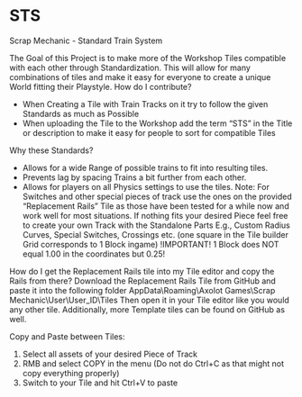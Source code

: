 # STS
Scrap Mechanic - Standard Train System

The Goal of this Project is to make more of the Workshop Tiles compatible with each other through Standardization. This will allow for many combinations of tiles and make it easy for everyone to create a unique World fitting their Playstyle.
How do I contribute?
-	When Creating a Tile with Train Tracks on it try to follow the given Standards as much as Possible
-	When uploading the Tile to the Workshop add the term “STS” in the Title or description to make it easy for people to sort for compatible Tiles

Why these Standards?
-	Allows for a wide Range of possible trains to fit into resulting tiles.
-	Prevents lag by spacing Trains a bit further from each other.
-	Allows for players on all Physics settings to use the tiles.
Note:
For Switches and other special pieces of track use the ones on the provided “Replacement Rails” Tile as those have been tested for a while now and work well for most situations. If nothing fits your desired Piece feel free to create your own Track with the Standalone Parts
E.g., Custom Radius Curves, Special Switches, Crossings etc.
(one square in the Tile builder Grid corresponds to 1 Block ingame) 
!IMPORTANT! 1 Block does NOT equal 1.00 in the coordinates but 0.25!

How do I get the Replacement Rails tile into my Tile editor and copy the Rails from there?
Download the Replacement Rails Tile from GitHub and paste it into the following folder
AppData\Roaming\Axolot Games\Scrap Mechanic\User\User_ID\Tiles
Then open it in your Tile editor like you would any other tile.
Additionally, more Template tiles can be found on GitHub as well.

Copy and Paste between Tiles:
1.	Select all assets of your desired Piece of Track
2.	RMB and select COPY in the menu (Do not do Ctrl+C as that might not copy everything properly)
3.	Switch to your Tile and hit Ctrl+V to paste

